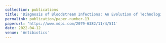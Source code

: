 ```yaml
---
collection: publications
title: 'Diagnosis of Bloodstream Infections: An Evolution of Technologies towards Accurate and Rapid Identification and Antibiotic Susceptibility Testing'
permalink: publication/paper-number-13
paperurl: 'https://www.mdpi.com/2079-6382/11/4/511'
date: 2022-04-12
venue: 'Antibiotics'
---
```

